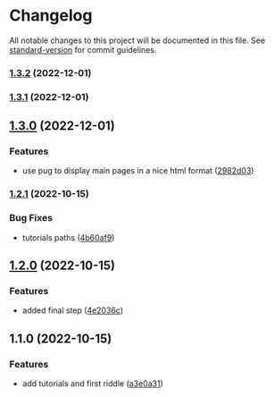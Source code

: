# Changelog

All notable changes to this project will be documented in this file. See [standard-version](https://github.com/conventional-changelog/standard-version) for commit guidelines.

### [1.3.2](https://github.com/API-game/chapter-1/compare/v1.3.1...v1.3.2) (2022-12-01)

### [1.3.1](https://github.com/API-game/chapter-1/compare/v1.3.0...v1.3.1) (2022-12-01)

## [1.3.0](https://github.com/API-game/chapter-1/compare/v1.2.1...v1.3.0) (2022-12-01)


### Features

* use pug to display main pages in a nice html format ([2982d03](https://github.com/API-game/chapter-1/commit/2982d03ef7f5e07a979df91c9fa082e13169d878))

### [1.2.1](https://github.com/API-game/chapter-1/compare/v1.2.0...v1.2.1) (2022-10-15)


### Bug Fixes

* tutorials paths ([4b60af9](https://github.com/API-game/chapter-1/commit/4b60af9031f6d3517ef4924ce24ae3ee14830e49))

## [1.2.0](https://github.com/API-game/chapter-1/compare/v1.1.0...v1.2.0) (2022-10-15)


### Features

* added final step ([4e2036c](https://github.com/API-game/chapter-1/commit/4e2036cb996a9ee294aa15c250d8eafe5d5eff15))

## 1.1.0 (2022-10-15)


### Features

* add tutorials and first riddle ([a3e0a31](https://github.com/API-game/chapter-1/commit/a3e0a31da16b0402b572f13902abcb198a06b1e4))
